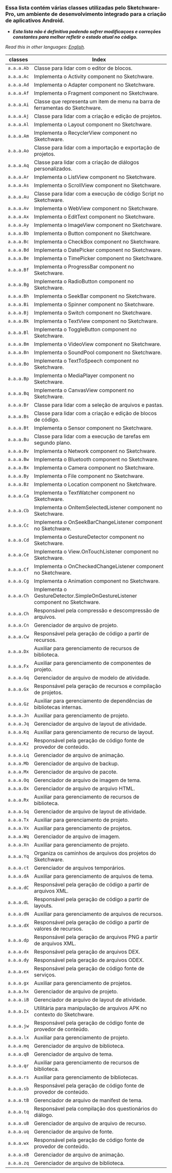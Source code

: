 ### Essa lista contém várias classes  utilizadas pelo Sketchware-Pro, um ambiente de desenvolvimento integrado para a criação de aplicativos Android.
* ***Esta lista não é definitiva podendo sofrer modificaçoes e correções constantes para melhor refletir o estado atual no código.***

*Read this in other languages: [English](ClassIndex.md).*

| classes | Index |
|---|---| 
| `a.a.a.Ab` | Classe para lidar com o editor de blocos. | 
| `a.a.a.Ac` | Implementa o Activity component no Sketchware. | 
| `a.a.a.Ad` | Implementa o Adapter component no Sketchware. | 
| `a.a.a.Af` | Implementa o Fragment component no Sketchware. | 
| `a.a.a.Ai` | Classe que representa um item de menu na barra de ferramentas do Sketchware. | 
| `a.a.a.Aj` | Classe para lidar com a criação e edição de projetos. |
| `a.a.a.Al` | Implementa o Layout component no Sketchware. | 
| `a.a.a.Am` | Implementa o RecyclerView component no Sketchware. | 
| `a.a.a.Ao` | Classe para lidar com a importação e exportação de projetos. | 
| `a.a.a.Aq` | Classe para lidar com a criação de diálogos personalizados. | 
| `a.a.a.Ar` | Implementa o ListView component no Sketchware. | 
| `a.a.a.As` | Implementa o ScrollView component no Sketchware. | 
| `a.a.a.Au` | Classe para lidar com a execução de código Script no Sketchware. | 
| `a.a.a.Av` | Implementa o WebView component no Sketchware. | 
| `a.a.a.Ax` | Implementa o EditText component no Sketchware. | 
| `a.a.a.Ay` | Implementa o ImageView component no Sketchware. | 
| `a.a.a.Bb` | Implementa o Button component no Sketchware. | 
| `a.a.a.Bc` | Implementa o CheckBox component no Sketchware. | 
| `a.a.a.Bd` | Implementa o DatePicker component no Sketchware. | 
| `a.a.a.Be` | Implementa o TimePicker component no Sketchware. | 
| `a.a.a.Bf` | Implementa o ProgressBar component no Sketchware. | 
| `a.a.a.Bg` | Implementa o RadioButton component no Sketchware. | 
| `a.a.a.Bh` | Implementa o SeekBar component no Sketchware. | 
| `a.a.a.Bi` | Implementa o Spinner component no Sketchware. | 
| `a.a.a.Bj` | Implementa o Switch component no Sketchware. | 
| `a.a.a.Bk` | Implementa o TextView component no Sketchware. | 
| `a.a.a.Bl` | Implementa o ToggleButton component no Sketchware. | 
| `a.a.a.Bm` | Implementa o VideoView component no Sketchware. | 
| `a.a.a.Bn` | Implementa o SoundPool component no Sketchware. | 
| `a.a.a.Bo` | Implementa o TextToSpeech component no Sketchware. | 
| `a.a.a.Bp` | Implementa o MediaPlayer component no Sketchware. | 
| `a.a.a.Bq` | Implementa o CanvasView component no Sketchware. | 
| `a.a.a.Br` | Classe para lidar com a seleção de arquivos e pastas. | 
| `a.a.a.Bs` | Classe para lidar com a criação e edição de blocos de código. | 
| `a.a.a.Bt` | Implementa o Sensor component no Sketchware. | 
| `a.a.a.Bu` | Classe para lidar com a execução de tarefas em segundo plano. | 
| `a.a.a.Bv` | Implementa o Network component no Sketchware. | 
| `a.a.a.Bw` | Implementa o Bluetooth component no Sketchware. | 
| `a.a.a.Bx` | Implementa o Camera component no Sketchware. | 
| `a.a.a.By` | Implementa o File component no Sketchware. | 
| `a.a.a.Bz` | Implementa o Location component no Sketchware. | 
| `a.a.a.Ca` | Implementa o TextWatcher component no Sketchware. | 
| `a.a.a.Cb` | Implementa o OnItemSelectedListener component no Sketchware. | 
| `a.a.a.Cc` | Implementa o OnSeekBarChangeListener component no Sketchware. | 
| `a.a.a.Cd` | Implementa o GestureDetector component no Sketchware. | 
| `a.a.a.Ce` | Implementa o View.OnTouchListener component no Sketchware. | 
| `a.a.a.Cf` | Implementa o OnCheckedChangeListener component no Sketchware. | 
| `a.a.a.Cg` | Implementa o Animation component no Sketchware. | 
| `a.a.a.Ch` | Implementa o GestureDetector.SimpleOnGestureListener component no Sketchware. | 
| `a.a.a.Ch` | Responsável pela compressão e descompressão de arquivos. | 
| `a.a.a.Cn` | Gerenciador de arquivo de projeto. | 
| `a.a.a.Cw` | Responsável pela geração de código  a partir de recursos. | 
| `a.a.a.Dx` | Auxiliar para gerenciamento de recursos de biblioteca. | 
| `a.a.a.Fx` | Auxiliar para gerenciamento de componentes de projeto. | 
| `a.a.a.Gq` | Gerenciador de arquivo de modelo de atividade. | 
| `a.a.a.Gx` | Responsável pela geração de recursos e compilação de projetos. | 
| `a.a.a.Gz` | Auxiliar para gerenciamento de dependências de bibliotecas internas. | 
| `a.a.a.Jn` | Auxiliar para gerenciamento de projeto. | 
| `a.a.a.Jq` | Gerenciador de arquivo de layout de atividade. | 
| `a.a.a.Kq` | Auxiliar para gerenciamento de recurso de layout. | 
| `a.a.a.Kz` | Responsável pela geração de código fonte de provedor de conteúdo. | 
| `a.a.a.Lq` | Gerenciador de arquivo de animação. | 
| `a.a.a.Mb` | Gerenciador de arquivo de backup. | 
| `a.a.a.Mx` | Gerenciador de arquivo de pacote. | 
| `a.a.a.Oq` | Gerenciador de arquivo de imagem de tema. | 
| `a.a.a.Ox` | Gerenciador de arquivo de arquivo HTML. | 
| `a.a.a.Rx` | Auxiliar para gerenciamento de recursos de biblioteca. | 
| `a.a.a.Sq` | Gerenciador de arquivo de layout de atividade. | 
| `a.a.a.Tx` | Auxiliar para gerenciamento de projeto. | 
| `a.a.a.Vx` | Auxiliar para gerenciamento de projetos. | 
| `a.a.a.Wq` | Gerenciador de arquivo de imagem. | 
| `a.a.a.Xn` | Auxiliar para gerenciamento de projeto. | 
| `a.a.a.Yq` | Organiza os caminhos de arquivos dos projetos do Sketchware. | 
| `a.a.a.ct` | Gerenciador de arquivos temporários. | 
| `a.a.a.dA` | Auxiliar para gerenciamento de arquivos de tema. | 
| `a.a.a.dC` | Responsável pela geração de código  a partir de arquivos XML. | 
| `a.a.a.dL` | Responsável pela geração de código  a partir de layouts. | 
| `a.a.a.dN` | Auxiliar para gerenciamento de arquivos de recursos. | 
| `a.a.a.dX` | Responsável pela geração de código  a partir de valores de recursos. | 
| `a.a.a.dp` | Responsável pela geração de arquivos PNG a partir de arquivos XML. | 
| `a.a.a.dx` | Responsável pela geração de arquivos DEX. | 
| `a.a.a.dy` | Responsável pela geração de arquivos ODEX. | 
| `a.a.a.ex` | Responsável pela geração de código fonte de serviços. | 
| `a.a.a.gx` | Auxiliar para gerenciamento de projetos. | 
| `a.a.a.hx` | Gerenciador de arquivo de projeto. | 
| `a.a.a.iB` | Gerenciador de arquivo de layout de atividade. | 
| `a.a.a.Ix` | Utilitária para manipulação de arquivos APK no contexto do Sketchware. |
| `a.a.a.jw` | Responsável pela geração de código fonte de provedor de conteúdo. | 
| `a.a.a.lx` | Auxiliar para gerenciamento de projeto. | 
| `a.a.a.mq` | Gerenciador de arquivo de biblioteca. | 
| `a.a.a.qB` | Gerenciador de arquivo de tema. | 
| `a.a.a.qr` | Auxiliar para gerenciamento de recursos de biblioteca. | 
| `a.a.a.rs` | Auxiliar para gerenciamento de bibliotecas. | 
| `a.a.a.sb` | Responsável pela geração de código fonte de provedor de conteúdo. | 
| `a.a.a.tB` | Gerenciador de arquivo de manifest de tema. | 
| `a.a.a.tq` | Responsável pela compilação dos questionários do diálogo. | 
| `a.a.a.uB` | Gerenciador de arquivo de arquivo de recurso. | 
| `a.a.a.uq` | Gerenciador de arquivo de fonte. | 
| `a.a.a.wx` | Responsável pela geração de código fonte de provedor de conteúdo. | 
| `a.a.a.xB` | Gerenciador de arquivo de animação. | 
| `a.a.a.zq` | Gerenciador de arquivo de biblioteca.

